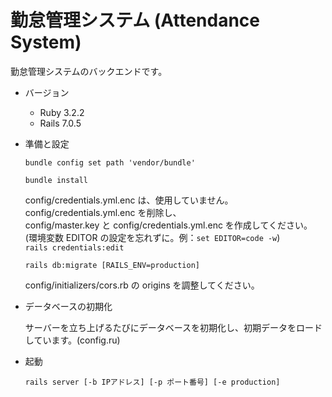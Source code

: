 # 勤怠管理システム (Attendance System)

勤怠管理システムのバックエンドです。

* バージョン

  - Ruby 3.2.2
  - Rails 7.0.5

* 準備と設定

  `bundle config set path 'vendor/bundle'`

  `bundle install`

  config/credentials.yml.enc は、使用していません。  
  config/credentials.yml.enc を削除し、  
  config/master.key と config/credentials.yml.enc を作成してください。  
  (環境変数 EDITOR の設定を忘れずに。例：`set EDITOR=code -w`)  
  `rails credentials:edit` 
 
  `rails db:migrate [RAILS_ENV=production]`

  config/initializers/cors.rb の origins を調整してください。

* データベースの初期化

  サーバーを立ち上げるたびにデータベースを初期化し、初期データをロードしています。(config.ru)

* 起動

  `rails server [-b IPアドレス] [-p ポート番号] [-e production]`
